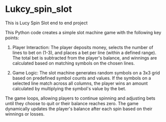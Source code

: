 # Lukcy_spin_slot
This is Lucy Spin Slot end to end project

This Python code creates a simple slot machine game with the following key points:

1. Player Interaction: The player deposits money, selects the number of lines to bet on (1-3), and places a bet per line (within a defined range). The total bet is subtracted from the player's balance, and winnings are calculated based on matching symbols on the chosen lines.

2. Game Logic: The slot machine generates random symbols on a 3x3 grid based on predefined symbol counts and values. If the symbols on a selected line match across all columns, the player wins an amount calculated by multiplying the symbol's value by the bet.

The game loops, allowing players to continue spinning and adjusting bets until they choose to quit or their balance reaches zero. The game dynamically updates the player's balance after each spin based on their winnings or losses.

